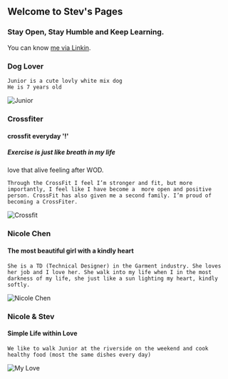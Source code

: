 ## Welcome to Stev's Pages

### Stay Open, Stay Humble and Keep Learning.

You can know [me via Linkin](www.linkedin.com/in/stev-lin-5167b473).

### Dog Lover

    Junior is a cute lovly white mix dog
    He is 7 years old
![Junior](https://user-images.githubusercontent.com/18455390/41848323-ac3ec66e-78af-11e8-9cb5-46e518175e29.jpg)


### Crossfiter

#### crossfit everyday '!'

##### Exercise is just like breath in my life 

love that alive feeling after WOD. 

    Through the CrossFit I feel I’m stronger and fit, but more importantly, I feel like I have become a  more open and positive person. CrossFit has also given me a second family. I’m proud of becoming a CrossFiter.

![Crossfit](https://user-images.githubusercontent.com/18455390/41848503-3acfb852-78b0-11e8-9bef-9213cb141ee8.jpg)


### Nicole Chen

#### The most beautiful girl with a kindly heart

    She is a TD (Technical Designer) in the Garment industry. She loves her job and I love her. She walk into my life when I in the most darkness of my life, she just like a sun lighting my heart, kindly softly. 

![Nicole Chen](https://user-images.githubusercontent.com/18455390/41859353-97d9c42a-78ce-11e8-9de7-09a92a8d29ab.jpg)

### Nicole & Stev

#### Simple Life within Love

    We like to walk Junior at the riverside on the weekend and cook healthy food (most the same dishes every day)

![My Love](https://user-images.githubusercontent.com/18455390/41848492-36a34bfe-78b0-11e8-9fc8-48e43d670e46.jpg)
